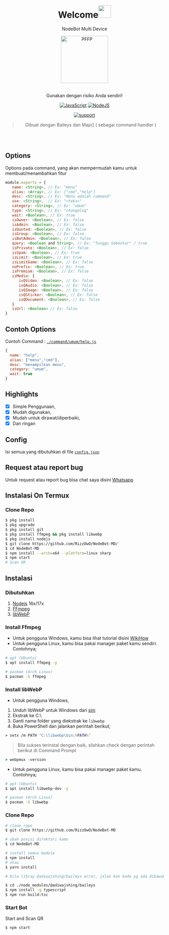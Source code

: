 <h1 align="center">Welcome<img src="https://user-images.githubusercontent.com/1303154/88677602-1635ba80-d120-11ea-84d8-d263ba5fc3c0.gif" width="40px" alt=""><br></h1>
<p align="center">NodeBot Multi Device</p>
<div align="center">
<img src="https://i.ibb.co/MNxRrGn/pp-gh.png" width="150" height="150" border="0" alt="PFFP">

<br> Gunakan dengan risiko Anda sendiri!

[![JavaScript](https://img.shields.io/badge/JavaScript-d6cc0f?style=for-the-badge&logo=javascript&logoColor=white)](https://javascript.com) [![NodeJS](https://img.shields.io/badge/Node.js-43853D?style=for-the-badge&logo=node.js&logoColor=white)](https://nodejs.org/)

<a href="https://chat.whatsapp.com/HJonYuPOQk4DO6bmQ5Naru"> <img src="https://img.shields.io/badge/whatsapp-Support_Group-blue?style=social&logo=whatsapp" alt="support" /></a>

> Dibuat dengan Baileys dan Map() ( sebagai command handler ) <br />

</div><br />
<br />

## Options

Options pada command, yang akan mempermudah kamu untuk membuat/menambahkan fitur<br />

```js
module.exports = {
   name: <String>, // Ex: "menu"
   alias: <Array>, // Ex: ["cmd","help"]
   desc: <String>, // Ex: "Menu adalah command"
   use: <String>,  // Ex: "<teks>"
   category: <String>, // Ex: "umum"
   type: <String>, // Ex: "changelog"
   wait: <Boolean>, // Ex: true
   isOwner: <Boolean>, // Ex: false
   isAdmin: <Boolean>, // Ex: false
   isQuoted: <Boolean>, // Ex: false
   isGroup: <Boolean>, // Ex: false
   isBotAdmin: <Boolean>, // Ex: false
   query: <Boolean and String>, // Ex: "Tunggu Sebentar" / true
   isPrivate: <Boolean>, // Ex: false
   isSpam: <Boolean>, // Ex: true
   isLimit: <Boolean>, // Ex: true
   isLimitGame: <Boolean>, // Ex: false
   noPrefix: <Boolean>, // Ex: true
   isPremium: <Boolean>, // Ex: false
   isMedia: {
      isQVideo: <Boolean>, // Ex: false
      isQAudio: <Boolean>, // Ex: false
      isQImage: <Boolean>, // Ex: false
      isQSticker: <Boolean>, // Ex: false
      isQDocument: <Boolean>, // Ex: false
   }
   isUrl: <Boolean> // Ex: false
}
```

## Contoh Options

Contoh Command : [`./command/umum/help.js`](https://github.com/RizzOwO/NodeBot-MD/blob/main/command/umum/help.js)<br />

```js
{
  name: "help",
  alias: ["menu","cmd"],
  desc: "menampilkan menu",
  category: "umum",
  wait: true
}
```

## Highlights

-   [x] Simple Penggunaan,
-   [x] Mudah digunakan,
-   [x] Mudah untuk dirawat/diperbaiki,
-   [x] Dan ringan

## Config

Isi semua yang dibutuhkan di file [`config.json`](https://github.com/RizzOwO/NodeBot-MD/blob/main/config.json)<br />

## Request atau report bug

Untuk request atau report bug bisa chat saya disini [Whatsapp](https://wa.me/6282196930963)

## Instalasi On Termux

### Clone Repo

```bash
$ pkg install
$ pkg upgrade
$ pkg install git
$ pkg install ffmpeg && pkg install libwebp
$ pkg install nodejs
$ git clone https://github.com/RizzOwO/NodeBot-MD/
$ cd NodeBot-MD
$ npm install --arch=x64 --platform=linux sharp
$ npm start
# Scan QR
```

## Instalasi

### Dibutuhkan

1.  [Nodejs](https://nodejs.org/en/download) 16x/17x
2.  [FFmpeg](https://ffmpeg.org)
3.  [libWebP](https://developers.google.com/speed/webp/download)

### Install Ffmpeg

-   Untuk pengguna Windows, kamu bisa lihat tutorial disini [WikiHow](https://www.wikihow.com/Install-Ffmpeg-on-Windows)<br />
-   Untuk pengguna Linux, kamu bisa pakai manager paket kamu sendiri. Contohnya;

```bash
# apt (Ubuntu)
$ apt install ffmpeg -y

# pacman (Arch Linux)
$ pacman -S ffmpeg
```

### Install libWebP

-   Untuk pengguna Windows,

1.  Unduh libWebP untuk Windows dari [sini](https://developers.google.com/speed/webp/download)
2.  Ekstrak ke C:\
3.  Ganti nama folder yang diekstrak ke `libwebp`
4.  Buka PowerShell dan jalankan perintah berikut;

```cmd
> setx /m PATH "C:\libwebp\bin;%PATH%"
```

> Bila sukses terinstal dengan baik, silahkan check dengan perintah berikut di Command Prompt

```cmd
> webpmux -version
```

-   Untuk pengguna Linux, kamu bisa pakai manager paket kamu. Contohnya;

```bash
# apt (Ubuntu)
$ apt install libwebp-dev -y

# pacman (Arch Linux)
$ pacman -S libwebp
```

### Clone Repo

```bash
# clone repo
$ git clone https://github.com/RizzOwO/NodeBot-MD

# ubah posisi direktori kamu
$ cd NodeBot-MD

# install semua module
$ npm install
# atau
$ yarn install

# bila libray @adiwajshing/baileys error, jalan kan kode yg ada dibawah ini

$ cd ./node_modules/@adiwajshing/baileys
$ npm install -g typescript
$ npm run build:tsc
```

### Start Bot

Start and Scan QR<br />

```bash
$ npm start
```
